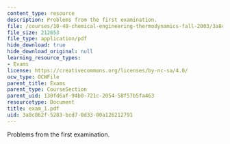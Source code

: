 ```yaml
---
content_type: resource
description: Problems from the first examination.
file: /courses/10-40-chemical-engineering-thermodynamics-fall-2003/3a8c862f5283bcd70d3300a126212791_exam_1.pdf
file_size: 212653
file_type: application/pdf
hide_download: true
hide_download_original: null
learning_resource_types:
- Exams
license: https://creativecommons.org/licenses/by-nc-sa/4.0/
ocw_type: OCWFile
parent_title: Exams
parent_type: CourseSection
parent_uid: 130fd6af-94b0-721c-2054-58f57b5fa463
resourcetype: Document
title: exam_1.pdf
uid: 3a8c862f-5283-bcd7-0d33-00a126212791
---
```

Problems from the first examination.